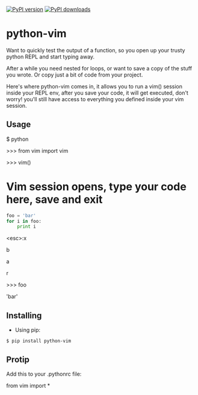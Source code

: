 [![PyPI version](https://badge.fury.io/py/python-vim.png)](http://badge.fury.io/py/python-vim) [![PyPI downloads](https://pypip.in/d/python-vim/badge.png)](https://pypi.python.org/pypi/python-vim)


python-vim
==========

Want to quickly test the output of a function, so you open up your trusty python REPL and start typing away.

After a while you need nested for loops, or want to save a copy of the stuff you wrote. Or copy just a bit of code from your project.

Here's where python-vim comes in, it allows you to run a vim() session inside your REPL env, after you save your code, it will get executed, don't worry! you'll still have access to everything you defined inside your vim session.

Usage
-----

$ python

\>\>\> from vim import vim

\>\>\> vim()

 # Vim session opens, type your code here, save and exit
```python
foo = 'bar'
for i in foo:
    print i
```
\<esc\>:x

b

a

r

\>\>\> foo

'bar'


Installing
----------
* Using pip:
```
$ pip install python-vim
```

Protip
-------
Add this to your .pythonrc file:

from vim import *


